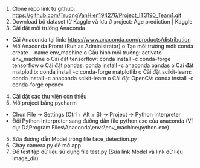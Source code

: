 1. Clone repo link từ github: https://github.com/TruongVanHien194276/Project_IT3190_Team1.git
2. Download bộ dataset từ Kaggle và lưu ở project: Age prediction | Kaggle
3. Cài đặt môi trường Anaconda
- Cài Anaconda tại link: https://www.anaconda.com/products/distribution
- Mở Anaconda Promt (Run as Administrator)
o Tạo môi trường mới: conda create --name env_machine
o Cấu hình môi trường: activate env_machine
o Cài đặt tensorflow: conda install -c conda-forge tensorflow
o Cài đặt pandas: conda install -c anaconda pandas
o Cài đặt matplotlib: conda install -c conda-forge matplotlib
o Cài đặt scikit-learn: conda install -c anaconda scikit-learn
o Cài đặt OpenCV: conda install -c conda-forge opencv
4. Cài đặt các thư viện còn thiếu
5. Mở project bằng pycharm
- Chọn File -> Settings (Ctrl + Alt + S) -> Project -> Python Interpreter
- Đổi Python Interpreter sang đường dẫn file python.exe của anaconda 
(Ví dụ: D:\Program Files\Anaconda\envs\env_machine\python.exe)
5. Sửa đường dẫn Model trong file face_detection.py
6. Chạy camera.py để mở app
7. Để test tập dữ liệu sử dụng file test.py (Sửa link Model và link dữ liệu image_dir)
